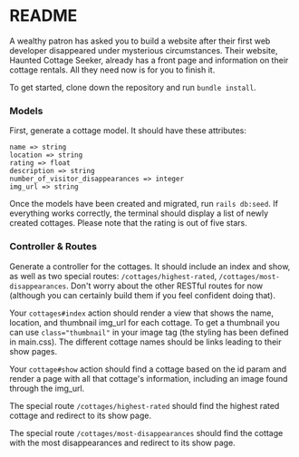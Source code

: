 # README

A wealthy patron has asked you to build a website after their first web developer disappeared under mysterious circumstances. Their website, Haunted Cottage Seeker, already has a front page and information on their cottage rentals. All they need now is for you to finish it.

To get started, clone down the repository and run `bundle install`.

### Models

First, generate a cottage model. It should have these attributes:

```
name => string
location => string
rating => float
description => string
number_of_visitor_disappearances => integer
img_url => string
```

Once the models have been created and migrated, run `rails db:seed`. If everything works correctly, the terminal should display a list of newly created cottages. Please note that the rating is out of five stars.

### Controller & Routes

Generate a controller for the cottages. It should include an index and show, as well as two special routes: `/cottages/highest-rated`, `/cottages/most-disappearances`. Don't worry about the other RESTful routes for now (although you can certainly build them if you feel confident doing that).

Your `cottages#index` action should render a view that shows the name, location, and thumbnail img_url for each cottage. To get a thumbnail you can use `class="thumbnail"` in your image tag (the styling has been defined in main.css). The different cottage names should be links leading to their show pages.

Your `cottage#show` action should find a cottage based on the id param and render a page with all that cottage's information, including an image found through the img_url.

The special route `/cottages/highest-rated` should find the highest rated cottage and redirect to its show page.

The special route `/cottages/most-disappearances` should find the cottage with the most disappearances and redirect to its show page.
